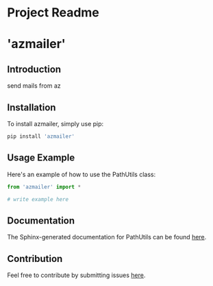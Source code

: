 # Project Readme


# 'azmailer'

## Introduction
send mails from az

## Installation
To install azmailer, simply use pip:

```bash
pip install 'azmailer'

```

## Usage Example
Here's an example of how to use the PathUtils class:

```python
from 'azmailer' import *

# write example here
```

## Documentation
The Sphinx-generated documentation for PathUtils can be found [here](https://anglisanosa.github.io/azmailer/).

## Contribution
Feel free to contribute by submitting issues [here](https://github.com/anglisanosa/azmailer/issues).